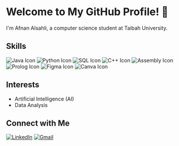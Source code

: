 # Welcome to My GitHub Profile! 👋

I'm Afnan Alsahli, a computer science student at Taibah University.

## Skills 

![Java Icon](https://img.shields.io/badge/Java-007396?style=flat-square&logo=java&logoColor=white) ![Python Icon](https://img.shields.io/badge/Python-3776AB?style=flat-square&logo=python&logoColor=white) ![SQL Icon](https://img.shields.io/badge/SQL-4479A1?style=flat-square&logo=sqlite&logoColor=white) ![C++ Icon](https://img.shields.io/badge/C++-00599C?style=flat-square&logo=c%2B%2B&logoColor=white) ![Assembly Icon](https://img.shields.io/badge/Assembly-6E4C13?style=flat-square&logo=assemblyscript&logoColor=white) ![Prolog Icon](https://img.shields.io/badge/Prolog-3D9FE3?style=flat-square&logo=prolog&logoColor=white) ![Figma Icon](https://simpleicons.org/icons/figma.svg) ![Canva Icon](https://simpleicons.org/icons/canva.svg)



## Interests

- Artificial Intelligence (AI)
- Data Analysis

## Connect with Me 

[![LinkedIn](https://img.shields.io/badge/LinkedIn-0077B5?style=flat-square&logo=linkedin&logoColor=white)](https://www.linkedin.com/in/afnan-alsahli-848536281)
[![Gmail](https://img.shields.io/badge/Gmail-D14836?style=flat-square&logo=gmail&logoColor=white)](mailto:afnanalsuhli@gmail.com)

